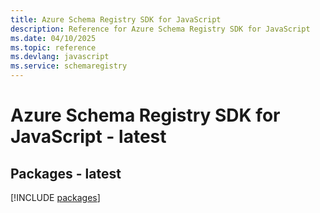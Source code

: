 ```yaml
---
title: Azure Schema Registry SDK for JavaScript
description: Reference for Azure Schema Registry SDK for JavaScript
ms.date: 04/10/2025
ms.topic: reference
ms.devlang: javascript
ms.service: schemaregistry
---
```

# Azure Schema Registry SDK for JavaScript - latest
## Packages - latest
[!INCLUDE [packages](schema-registry-index.md)]